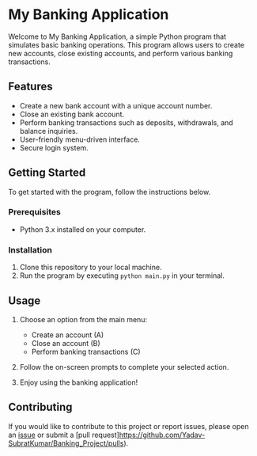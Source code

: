 # My Banking Application

Welcome to My Banking Application, a simple Python program that simulates basic banking operations. This program allows users to create new accounts, close existing accounts, and perform various banking transactions.

## Features

- Create a new bank account with a unique account number.
- Close an existing bank account.
- Perform banking transactions such as deposits, withdrawals, and balance inquiries.
- User-friendly menu-driven interface.
- Secure login system.

## Getting Started

To get started with the program, follow the instructions below.

### Prerequisites

- Python 3.x installed on your computer.

### Installation

1. Clone this repository to your local machine.
2. Run the program by executing `python main.py` in your terminal.

## Usage

1. Choose an option from the main menu:
   - Create an account (A)
   - Close an account (B)
   - Perform banking transactions (C)

2. Follow the on-screen prompts to complete your selected action.

3. Enjoy using the banking application!

## Contributing

If you would like to contribute to this project or report issues, please open an [issue](https://github.com/Yadav-SubratKumar/Banking_Project/issues) or submit a [pull request]https://github.com/Yadav-SubratKumar/Banking_Project/pulls).
